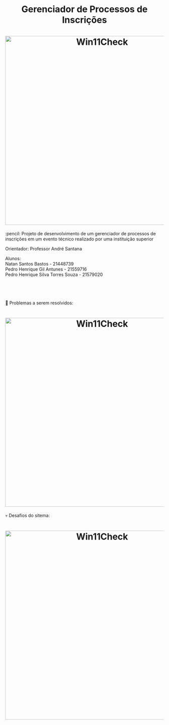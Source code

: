 <h1 align="center">  Gerenciador de Processos de Inscrições
  <br><br>
  <img src ="https://portal.anhembi.br/wp-content/themes/anhembi/library/images/logo-anhembi-50.png" alt="Win11Check" width="600">
  <br>
</h1>

<p> :pencil:  Projeto de desenvolvimento de um gerenciador de processos de inscrições em um evento técnico realizado por uma instituição superior</p>

Orientador: Professor André Santana

Alunos:<br>
Natan Santos Bastos - 21448739 <br>
Pedro Henrique Gil Antunes - 21559716 <br>
Pedro Henrique Silva Torres Souza - 21579020 <br>
<br><br>
<h1></h1>

 🔧  Problemas a serem resolvidos:

<h1 align="center">
<img src = "https://i.imgur.com/AeErJrf.png" alt="Win11Check" width="600">
<br>
</h1>

<p> 💀  Desafios do sitema:

<h1 align="center">
<img src = "https://i.imgur.com/kVqTm84.png" alt="Win11Check" width="600">
<br>
</h1>
